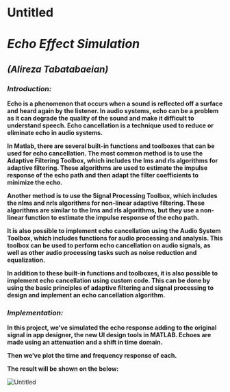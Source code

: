 # Untitled

# ***Echo Effect Simulation***

## ***(Alireza Tabatabaeian)***

### ***Introduction:***

**Echo is a phenomenon that occurs when a sound is reflected off a surface and heard again by the listener. In audio systems, echo can be a problem as it can degrade the quality of the sound and make it difficult to understand speech. Echo cancellation is a technique used to reduce or eliminate echo in audio systems.**

**In Matlab, there are several built-in functions and toolboxes that can be used for echo cancellation. The most common method is to use the Adaptive Filtering Toolbox, which includes the lms and rls algorithms for adaptive filtering. These algorithms are used to estimate the impulse response of the echo path and then adapt the filter coefficients to minimize the echo.**

**Another method is to use the Signal Processing Toolbox, which includes the nlms and nrls algorithms for non-linear adaptive filtering. These algorithms are similar to the lms and rls algorithms, but they use a non-linear function to estimate the impulse response of the echo path.**

**It is also possible to implement echo cancellation using the Audio System Toolbox, which includes functions for audio processing and analysis. This toolbox can be used to perform echo cancellation on audio signals, as well as other audio processing tasks such as noise reduction and equalization.**

**In addition to these built-in functions and toolboxes, it is also possible to implement echo cancellation using custom code. This can be done by using the basic principles of adaptive filtering and signal processing to design and implement an echo cancellation algorithm.**

### ***Implementation:***

**In this project, we’ve simulated the echo response adding to the original signal in app designer, the new UI design tools in MATLAB. Echoes are made using an attenuation and a shift in time domain.**

**Then we’ve plot the time and frequency response of each.**

**The result will be shown on the below:**

![Untitled](Untitled%resources/fig.png)